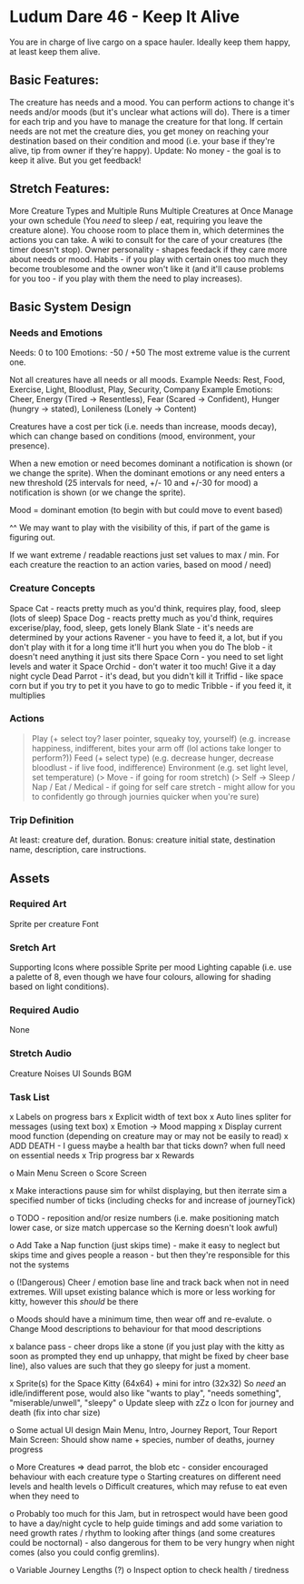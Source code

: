 # Ludum Dare 46 - Keep It Alive
You are in charge of live cargo on a space hauler. Ideally keep them happy, at least keep them alive.

## Basic Features:
The creature has needs and a mood.
You can perform actions to change it's needs and/or moods (but it's unclear what actions will do).
There is a timer for each trip and you have to manage the creature for that long.
If certain needs are not met the creature dies, you get money on reaching your destination based on their condition and mood (i.e. your base if they're alive, tip from owner if they're happy).
Update: No money - the goal is to keep it alive. But you get feedback!

## Stretch Features:
More Creature Types and Multiple Runs
Multiple Creatures at Once
Manage your own schedule (You *need* to sleep / eat, requiring you leave the creature alone).
You choose room to place them in, which determines the actions you can take.
A wiki to consult for the care of your creatures (the timer doesn't stop).
Owner personality - shapes feedack if they care more about needs or mood.
Habits - if you play with certain ones too much they become troublesome and the owner won't like it (and it'll cause problems for you too - if you play with them the need to play increases).

## Basic System Design
### Needs and Emotions
Needs: 0 to 100
Emotions: -50 / +50 
The most extreme value is the current one.

Not all creatures have all needs or all moods.
Example Needs: Rest, Food, Exercise, Light, Bloodlust, Play, Security, Company
Example Emotions: Cheer, Energy (Tired -> Resentless), Fear (Scared -> Confident), Hunger (hungry -> stated), Lonileness (Lonely -> Content)

Creatures have a cost per tick (i.e. needs than increase, moods decay), which can change based on conditions (mood, environment, your presence).

When a new emotion or need becomes dominant a notification is shown (or we change the sprite).
When the dominant emotions or any need enters a new threshold (25 intervals for need, +/- 10 and +/-30 for mood) a notification is shown (or we change the sprite).

Mood = dominant emotion (to begin with but could move to event based)

^^ We may want to play with the visibility of this, if part of the game is figuring out.

If we want extreme / readable reactions just set values to max / min. For each creature the reaction to an action varies, based on mood / need)

### Creature Concepts
Space Cat - reacts pretty much as you'd think, requires play, food, sleep (lots of sleep)
Space Dog - reacts pretty much as you'd think, requires excerise/play, food, sleep, gets lonely
Blank Slate - it's needs are determined by your actions
Ravener - you have to feed it, a lot, but if you don't play with it for a long time it'll hurt you
when you do
The blob - it doesn't need anything it just sits there
Space Corn - you need to set light levels and water it
Space Orchid - don't water it too much! Give it a day night cycle
Dead Parrot - it's dead, but you didn't kill it
Triffid - like space corn but if you try to pet it you have to go to medic
Tribble - if you feed it, it multiplies

### Actions
> Play (+ select toy? laser pointer, squeaky toy, yourself) (e.g. increase happiness, indifferent, bites your arm off (lol actions take longer to perform?))
> Feed (+ select type) (e.g. decrease hunger, decrease bloodlust - if live food, indifference)
> Environment (e.g. set light level, set temperature)
(> Move - if going for room stretch)
(> Self -> Sleep / Nap / Eat / Medical - if going for self care stretch - might allow for you to confidently go through journies quicker when you're sure) 

### Trip Definition
At least: creature def, duration.
Bonus: creature initial state, destination name, description, care instructions.

## Assets
### Required Art
Sprite per creature
Font

### Sretch Art
Supporting Icons where possible
Sprite per mood
Lighting capable (i.e. use a palette of 8, even though we have four colours, allowing for shading based on light conditions). 

### Required Audio
None

### Stretch Audio
Creature Noises
UI Sounds
BGM

### Task List
x Labels on progress bars
x Explicit width of text box
x Auto lines spliter for messages (using text box)
x Emotion -> Mood mapping
x Display current mood function (depending on creature may or may not be easily to read)
x ADD DEATH - I guess maybe a health bar that ticks down? when full need on essential needs
x Trip progress bar
x Rewards

o Main Menu Screen
o Score Screen

x Make interactions pause sim for whilst displaying, but then iterrate sim a specified number of ticks (including checks for and increase of journeyTick)

o TODO - reposition and/or resize numbers (i.e. make positioning match lower case, or size match uppercase so the Kerning doesn't look awful)

o Add Take a Nap function (just skips time) - make it easy to neglect but skips time and gives people a reason - but then they're responsible for this not the systems

o (!Dangerous) Cheer / emotion base line and track back when not in need extremes.
	Will upset existing balance which is more or less working for kitty, however this *should* be there

o Moods should have a minimum time, then wear off and re-evalute.
o Change Mood descriptions to behaviour for that mood descriptions

x balance pass - cheer drops like a stone (if you just play with the kitty as soon as prompted they end up unhappy, that might be fixed by cheer base line), also values are such that they go sleepy for just a moment. 

x Sprite(s) for the Space Kitty (64x64) + mini for intro (32x32)
	So *need* an idle/indifferent pose, would also like "wants to play", "needs something", "miserable/unwell", "sleepy"
	o Update sleep with zZz
	o Icon for journey and death (fix into char size)

o Some actual UI design
	Main Menu, Intro, Journey Report, Tour Report
	Main Screen: Should show name + species, number of deaths, journey progress
	
o More Creatures => dead parrot, the blob etc - consider encouraged behaviour with each creature type
	o Starting creatures on different need levels and health levels
	o Difficult creatures, which may refuse to eat even when they need to

o Probably too much for this Jam, but in retrospect would have been good to have a day/night cycle to help guide timings and add some variation to need growth rates / rhythm to looking after things (and some creatures could be noctornal) - also dangerous for them to be very hungry when night comes (also you could config gremlins).

o Variable Journey Lengths
(?) o Inspect option to check health / tiredness

